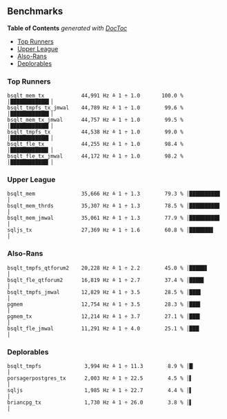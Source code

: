 

## Benchmarks


<!-- START doctoc generated TOC please keep comment here to allow auto update -->
<!-- DON'T EDIT THIS SECTION, INSTEAD RE-RUN doctoc TO UPDATE -->
**Table of Contents**  *generated with [DocToc](https://github.com/thlorenz/doctoc)*

- [Top Runners](#top-runners)
- [Upper League](#upper-league)
- [Also-Rans](#also-rans)
- [Deplorables](#deplorables)

<!-- END doctoc generated TOC please keep comment here to allow auto update -->




### Top Runners

```
bsqlt_mem_tx            44,991 Hz ≙ 1 ÷ 1.0       100.0 % │████████████▌│
bsqlt_tmpfs_tx_jmwal    44,789 Hz ≙ 1 ÷ 1.0        99.6 % │████████████▌│
bsqlt_mem_tx_jmwal      44,757 Hz ≙ 1 ÷ 1.0        99.5 % │████████████▍│
bsqlt_tmpfs_tx          44,538 Hz ≙ 1 ÷ 1.0        99.0 % │████████████▍│
bsqlt_fle_tx            44,255 Hz ≙ 1 ÷ 1.0        98.4 % │████████████▎│
bsqlt_fle_tx_jmwal      44,172 Hz ≙ 1 ÷ 1.0        98.2 % │████████████▎│
```

### Upper League

```
bsqlt_mem               35,666 Hz ≙ 1 ÷ 1.3        79.3 % │█████████▉   │
bsqlt_mem_thrds         35,307 Hz ≙ 1 ÷ 1.3        78.5 % │█████████▊   │
bsqlt_mem_jmwal         35,061 Hz ≙ 1 ÷ 1.3        77.9 % │█████████▊   │
sqljs_tx                27,369 Hz ≙ 1 ÷ 1.6        60.8 % │███████▋     │
```

### Also-Rans

```
bsqlt_tmpfs_qtforum2    20,228 Hz ≙ 1 ÷ 2.2        45.0 % │█████▋       │
bsqlt_fle_qtforum2      16,819 Hz ≙ 1 ÷ 2.7        37.4 % │████▋        │
bsqlt_tmpfs_jmwal       12,829 Hz ≙ 1 ÷ 3.5        28.5 % │███▋         │
pgmem                   12,754 Hz ≙ 1 ÷ 3.5        28.3 % │███▌         │
pgmem_tx                12,214 Hz ≙ 1 ÷ 3.7        27.1 % │███▍         │
bsqlt_fle_jmwal         11,291 Hz ≙ 1 ÷ 4.0        25.1 % │███▏         │
```

### Deplorables

```
bsqlt_tmpfs              3,994 Hz ≙ 1 ÷ 11.3        8.9 % │█▏           │
porsagerpostgres_tx      2,003 Hz ≙ 1 ÷ 22.5        4.5 % │▌            │
sqljs                    1,985 Hz ≙ 1 ÷ 22.7        4.4 % │▌            │
briancpg_tx              1,730 Hz ≙ 1 ÷ 26.0        3.8 % │▌            │
```








